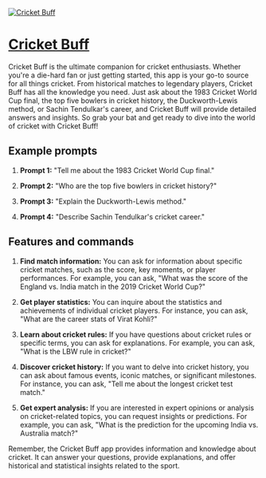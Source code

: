 [![Cricket Buff](https://files.oaiusercontent.com/file-GeXfJPW5SQEzh5jUOwejI9aj?se=2123-10-18T20%3A46%3A31Z&sp=r&sv=2021-08-06&sr=b&rscc=max-age%3D31536000%2C%20immutable&rscd=attachment%3B%20filename%3Dcricketdp.png&sig=mgLQ6kbmQr//7oMYUVs%2B2M29jGPl40yPfcSS4cY2F1s%3D)](https://chat.openai.com/g/g-XbI3595aT-cricket-buff)

# [Cricket Buff](https://chat.openai.com/g/g-XbI3595aT-cricket-buff)

Cricket Buff is the ultimate companion for cricket enthusiasts. Whether you're a die-hard fan or just getting started, this app is your go-to source for all things cricket. From historical matches to legendary players, Cricket Buff has all the knowledge you need. Just ask about the 1983 Cricket World Cup final, the top five bowlers in cricket history, the Duckworth-Lewis method, or Sachin Tendulkar's career, and Cricket Buff will provide detailed answers and insights. So grab your bat and get ready to dive into the world of cricket with Cricket Buff!

## Example prompts

1. **Prompt 1:** "Tell me about the 1983 Cricket World Cup final."

2. **Prompt 2:** "Who are the top five bowlers in cricket history?"

3. **Prompt 3:** "Explain the Duckworth-Lewis method."

4. **Prompt 4:** "Describe Sachin Tendulkar's cricket career."

## Features and commands

1. **Find match information:** You can ask for information about specific cricket matches, such as the score, key moments, or player performances. For example, you can ask, "What was the score of the England vs. India match in the 2019 Cricket World Cup?"

2. **Get player statistics:** You can inquire about the statistics and achievements of individual cricket players. For instance, you can ask, "What are the career stats of Virat Kohli?"

3. **Learn about cricket rules:** If you have questions about cricket rules or specific terms, you can ask for explanations. For example, you can ask, "What is the LBW rule in cricket?"

4. **Discover cricket history:** If you want to delve into cricket history, you can ask about famous events, iconic matches, or significant milestones. For instance, you can ask, "Tell me about the longest cricket test match."

5. **Get expert analysis:** If you are interested in expert opinions or analysis on cricket-related topics, you can request insights or predictions. For example, you can ask, "What is the prediction for the upcoming India vs. Australia match?"

Remember, the Cricket Buff app provides information and knowledge about cricket. It can answer your questions, provide explanations, and offer historical and statistical insights related to the sport.